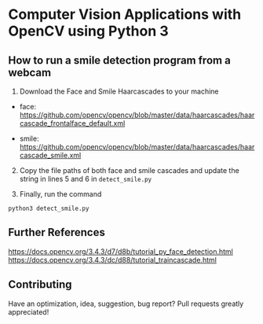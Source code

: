 # Computer Vision Applications with OpenCV using Python 3

## How to run a smile detection program from a webcam

1. Download the Face and Smile Haarcascades to your machine
  * face: https://github.com/opencv/opencv/blob/master/data/haarcascades/haarcascade_frontalface_default.xml

  - smile: https://github.com/opencv/opencv/blob/master/data/haarcascades/haarcascade_smile.xml
  
2. Copy the file paths of both face and smile cascades 
   and update the string in lines 5 and 6 in ```detect_smile.py```
 
3. Finally, run the command

  ```python3 detect_smile.py```

## Further References
https://docs.opencv.org/3.4.3/d7/d8b/tutorial_py_face_detection.html
https://docs.opencv.org/3.4.3/dc/d88/tutorial_traincascade.html

## Contributing
Have an optimization, idea, suggestion, bug report? Pull requests greatly appreciated!
